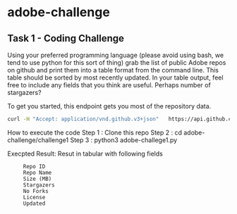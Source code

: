 # adobe-challenge

##  Task 1  -  Coding Challenge
 
Using your preferred programming language (please avoid using bash, we tend to use python for this sort of thing) grab the list of public Adobe repos on github and print them into a table format from the command line. This table should be sorted by most recently updated. In your table output, feel free to include any fields that you think are useful. Perhaps number of stargazers? 
 
To get you started, this endpoint gets you most of the repository data.
 
```bash
curl -H "Accept: application/vnd.github.v3+json"   https://api.github.com/orgs/adobe/repos
```

How to execute the code 
Step 1 : Clone this repo
Step 2 : cd adobe-challenge/challenge1
Step 3 : python3 adobe-challege1.py

Execpted Result: Resut in tabular with following fields  

         Repo ID            
         Repo Name                         
         Size (MB)            
         Stargazers       
         No Forks          
         License 
         Updated  


